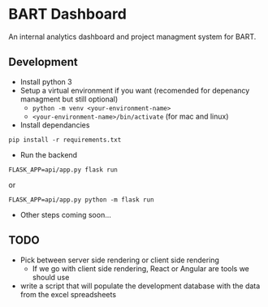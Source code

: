 # BART Dashboard

An internal analytics dashboard and project managment system for BART.

## Development
* Install python 3
* Setup a virtual environment if you want (recomended for depenancy managment but still optional)
    * `python -m venv <your-environment-name>`
    * `<your-environment-name>/bin/activate` (for mac and linux)
* Install dependancies
```
pip install -r requirements.txt
```
* Run the backend
```
FLASK_APP=api/app.py flask run
```
or
```
FLASK_APP=api/app.py python -m flask run
```
* Other steps coming soon...


## TODO
- Pick between server side rendering or client side rendering
    - If we go with client side rendering, React or Angular are tools we should use
- write a script that will populate the development database with the data from the excel spreadsheets
